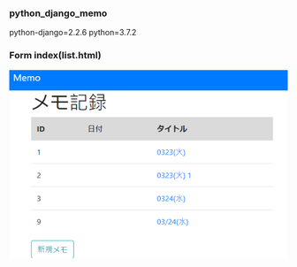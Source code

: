 ### python_django_memo
python-django=2.2.6
python=3.7.2

### Form index(list.html)
![image](https://github.com/Kouichi1229/python_django_memo/blob/main/memolist.PNG)

